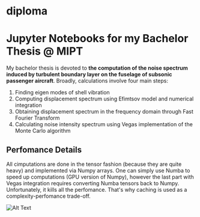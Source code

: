 # diploma
<h1> Jupyter Notebooks for my Bachelor Thesis @ MIPT </h1>

My bachelor thesis is devoted to <b>the computation of the noise spectrum induced by turbulent boundary layer on the fuselage of subsonic passenger aircraft</b>.
Broadly, calculations involve four main steps:
<ol>
  <li>Finding eigen modes of shell vibration</li>
  <li>Computing displacement spectrum using Efimtsov model and numerical integration</li>
  <li>Obtaining displacement spectrum in the frequency domain through Fast Fourier Transform</li>
  <li>Calculating noise intensity spectrum using Vegas implementation of the Monte Carlo algorithm</li>
</ol>

<h2> Perfomance Details </h2>

All cimputations are done in the tensor fashion (because they are quite heavy) and implemented via Numpy arrays. One can simply use Numba to speed up computations (GPU version of Numpy),
however the last part with Vegas integration requires converting Numba tensors back to Numpy. Unfortunately, it kills all the perfomance. That's why caching is used as a complexity-perfomance trade-off.

![Alt Text](3xmode.gif)
